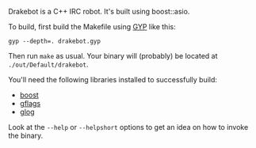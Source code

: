 Drakebot is a C++ IRC robot. It's built using boost::asio.

To build, first build the Makefile using [GYP](http://code.google.com/p/gyp/)
like this:

    gyp --depth=. drakebot.gyp

Then run `make` as usual. Your binary will (probably) be located at
`./out/Default/drakebot`.

You'll need the following libraries installed to successfully build:

* [boost](http://www.boost.org/)
* [gflags](http://code.google.com/p/gflags/)
* [glog](http://code.google.com/p/google-glog/)

Look at the `--help` or `--helpshort` options to get an idea on how to invoke
the binary.
